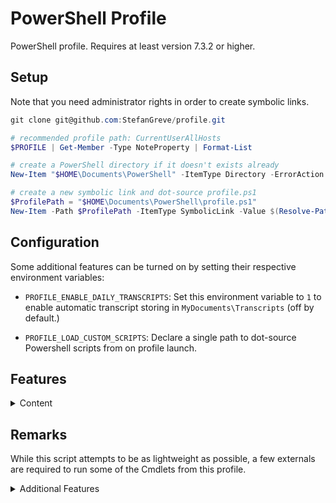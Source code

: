 # PowerShell Profile

PowerShell profile. Requires at least version 7.3.2 or higher.

## Setup

Note that you need administrator rights in order to create symbolic links.

```powershell
git clone git@github.com:StefanGreve/profile.git

# recommended profile path: CurrentUserAllHosts
$PROFILE | Get-Member -Type NoteProperty | Format-List

# create a PowerShell directory if it doesn't exists already
New-Item "$HOME\Documents\PowerShell" -ItemType Directory -ErrorAction SilentlyContinue

# create a new symbolic link and dot-source profile.ps1
$ProfilePath = "$HOME\Documents\PowerShell\profile.ps1"
New-Item -Path $ProfilePath -ItemType SymbolicLink -Value $(Resolve-Path profile.ps1).Path
```

## Configuration

Some additional features can be turned on by setting their respective environment
variables:

- `PROFILE_ENABLE_DAILY_TRANSCRIPTS`: Set this environment variable to `1` to
  enable automatic transcript storing in `MyDocuments\Transcripts` (off by default.)

- `PROFILE_LOAD_CUSTOM_SCRIPTS`: Declare a single path to dot-source Powershell
  scripts from on profile launch.

## Features

<details>
<summary>Content</summary>

### System Maintenance

- `Update-Configuration`
- `Update-System`

### Utilities

- `Get-Battery`
- `Get-Calendar`
- `Set-PowerState`
- `Set-EnvironmentVariable`
- `Get-EnvironmentVariable`
- `Get-WorldClock`
- `Remove-EnvironmentVariable`
- `Set-WindowsTerminalTheme`
- `Set-WindowsTheme`
- `Start-DailyTranscript`
- `Start-ElevatedConsole`
- `Start-Timer`

### Development

- `Export-Branch`
- `Get-NameOf`
- `Get-ExecutionTime`
- `Measure-ScriptBlock`
- `New-DotnetProject`
- `Stop-LocalServer`
- `Stop-Work`

### File Extensions

- `Copy-FilePath`
- `Export-Icon`
- `Get-FileCount`
- `Get-FileSize`
- `Get-FilePath`
- `Get-MaxPathLength`
- `New-Shorcut`

### Cryptography

- `Get-Salt`
- `Get-StringHash`
- `Get-RandomPassword`

### Miscellaneous

- `Get-XCKD`

### Enums

- `OS`
- `Month`

</details>

## Remarks

While this script attempts to be as lightweight as possible, a few externals are
required to run some of the Cmdlets from this profile.

<details>
<summary>Additional Features</summary>

### Winfetch

Creates an alias for `neofetch` using https://github.com/kiedtl/winfetch on Windows.

```powershell
Install-Script -Name pwshfetch-test-1 -Scope CurrentUser
```

### Export-Icon

Utility function to export SVGs as increasingly larger quadratic PNG files,
requires [`inkscape`](https://inkscape.org/) for the actual image conversion.

### Get-Calendar

Thin wrapper over Python's built-in `calendar` module to pretty print a calendar.
Notice that this Cmdlet does *not* emit a PowerShell object. The behavior of this
Cmdlet is subject to future changes, see alo: [issue #9](https://github.com/StefanGreve/profile/issues/9).

</details>
